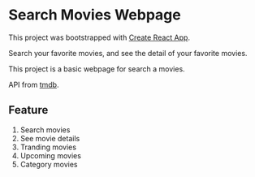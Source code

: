 # Search Movies Webpage

This project was bootstrapped with [Create React App](https://github.com/facebook/create-react-app).

Search your favorite movies, and see the detail of your favorite movies.

This project is a basic webpage for search a movies.

API from [tmdb](https://www.themoviedb.org/documentation/api).

## Feature

1. Search movies
2. See movie details
3. Tranding movies
4. Upcoming movies
5. Category movies
